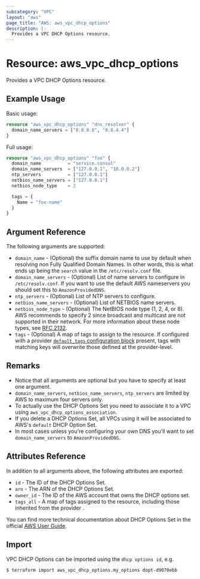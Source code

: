 ```yaml
---
subcategory: "VPC"
layout: "aws"
page_title: "AWS: aws_vpc_dhcp_options"
description: |-
  Provides a VPC DHCP Options resource.
---
```


# Resource: aws_vpc_dhcp_options

Provides a VPC DHCP Options resource.

## Example Usage

Basic usage:

```terraform
resource "aws_vpc_dhcp_options" "dns_resolver" {
  domain_name_servers = ["8.8.8.8", "8.8.4.4"]
}
```

Full usage:

```terraform
resource "aws_vpc_dhcp_options" "foo" {
  domain_name          = "service.consul"
  domain_name_servers  = ["127.0.0.1", "10.0.0.2"]
  ntp_servers          = ["127.0.0.1"]
  netbios_name_servers = ["127.0.0.1"]
  netbios_node_type    = 2

  tags = {
    Name = "foo-name"
  }
}
```

## Argument Reference

The following arguments are supported:

* `domain_name` - (Optional) the suffix domain name to use by default when resolving non Fully Qualified Domain Names. In other words, this is what ends up being the `search` value in the `/etc/resolv.conf` file.
* `domain_name_servers` - (Optional) List of name servers to configure in `/etc/resolv.conf`. If you want to use the default AWS nameservers you should set this to `AmazonProvidedDNS`.
* `ntp_servers` - (Optional) List of NTP servers to configure.
* `netbios_name_servers` - (Optional) List of NETBIOS name servers.
* `netbios_node_type` - (Optional) The NetBIOS node type (1, 2, 4, or 8). AWS recommends to specify 2 since broadcast and multicast are not supported in their network. For more information about these node types, see [RFC 2132](http://www.ietf.org/rfc/rfc2132.txt).
* `tags` - (Optional) A map of tags to assign to the resource. If configured with a provider [`default_tags` configuration block](/docs/providers/aws/index.html#default_tags-configuration-block) present, tags with matching keys will overwrite those defined at the provider-level.

## Remarks

* Notice that all arguments are optional but you have to specify at least one argument.
* `domain_name_servers`, `netbios_name_servers`, `ntp_servers` are limited by AWS to maximum four servers only.
* To actually use the DHCP Options Set you need to associate it to a VPC using `aws_vpc_dhcp_options_association`.
* If you delete a DHCP Options Set, all VPCs using it will be associated to AWS's `default` DHCP Option Set.
* In most cases unless you're configuring your own DNS you'll want to set `domain_name_servers` to `AmazonProvidedDNS`.

## Attributes Reference

In addition to all arguments above, the following attributes are exported:

* `id` - The ID of the DHCP Options Set.
* `arn` - The ARN of the DHCP Options Set.
* `owner_id` - The ID of the AWS account that owns the DHCP options set.
* `tags_all` - A map of tags assigned to the resource, including those inherited from the provider .

You can find more technical documentation about DHCP Options Set in the
official [AWS User Guide](https://docs.aws.amazon.com/AmazonVPC/latest/UserGuide/VPC_DHCP_Options.html).


## Import

VPC DHCP Options can be imported using the `dhcp options id`, e.g.

```
$ terraform import aws_vpc_dhcp_options.my_options dopt-d9070ebb
```
